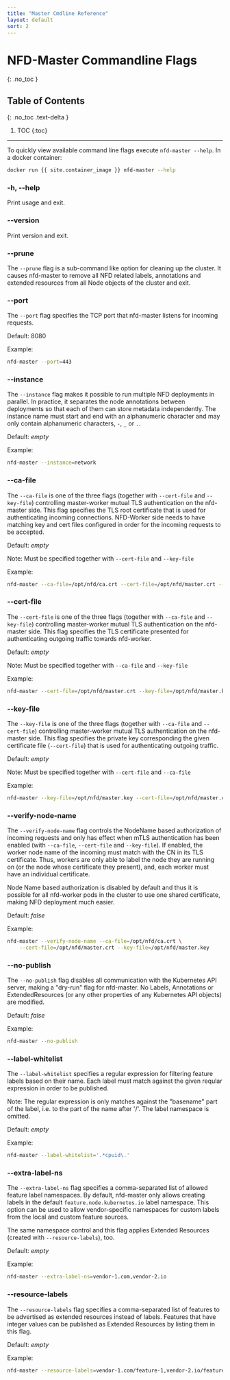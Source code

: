 ```yaml
---
title: "Master Cmdline Reference"
layout: default
sort: 2
---
```


# NFD-Master Commandline Flags
{: .no_toc }

## Table of Contents
{: .no_toc .text-delta }

1. TOC
{:toc}

---

To quickly view available command line flags execute `nfd-master --help`.
In a docker container:

```bash
docker run {{ site.container_image }} nfd-master --help
```

### -h, --help

Print usage and exit.

### --version

Print version and exit.

### --prune

The `--prune` flag is a sub-command like option for cleaning up the cluster. It
causes nfd-master to remove all NFD related labels, annotations and extended
resources from all Node objects of the cluster and exit.

### --port

The `--port` flag specifies the TCP port that nfd-master listens for incoming requests.

Default: 8080

Example:

```bash
nfd-master --port=443
```

### --instance

The `--instance` flag makes it possible to run multiple NFD deployments in
parallel. In practice, it separates the node annotations between deployments so
that each of them can store metadata independently. The instance name must
start and end with an alphanumeric character and may only contain alphanumeric
characters, `-`, `_` or `.`.

Default: *empty*

Example:

```bash
nfd-master --instance=network
```

### --ca-file

The `--ca-file` is one of the three flags (together with `--cert-file` and
`--key-file`) controlling master-worker mutual TLS authentication on the
nfd-master side. This flag specifies the TLS root certificate that is used for
authenticating incoming connections. NFD-Worker side needs to have matching key
and cert files configured in order for the incoming requests to be accepted.

Default: *empty*

Note: Must be specified together with `--cert-file` and `--key-file`

Example:

```bash
nfd-master --ca-file=/opt/nfd/ca.crt --cert-file=/opt/nfd/master.crt --key-file=/opt/nfd/master.key
```

### --cert-file

The `--cert-file` is one of the three flags (together with `--ca-file` and
`--key-file`) controlling master-worker mutual TLS authentication on the
nfd-master side. This flag specifies the TLS certificate presented for
authenticating outgoing traffic towards nfd-worker.

Default: *empty*

Note: Must be specified together with `--ca-file` and `--key-file`

Example:

```bash
nfd-master --cert-file=/opt/nfd/master.crt --key-file=/opt/nfd/master.key --ca-file=/opt/nfd/ca.crt
```

### --key-file

The `--key-file` is one of the three flags (together with `--ca-file` and
`--cert-file`) controlling master-worker mutual TLS authentication on the
nfd-master side. This flag specifies the private key corresponding the given
certificate file (`--cert-file`) that is used for authenticating outgoing
traffic.

Default: *empty*

Note: Must be specified together with `--cert-file` and `--ca-file`

Example:

```bash
nfd-master --key-file=/opt/nfd/master.key --cert-file=/opt/nfd/master.crt --ca-file=/opt/nfd/ca.crt
```

### --verify-node-name

The `--verify-node-name` flag controls the NodeName based authorization of
incoming requests and only has effect when mTLS authentication has been enabled
(with `--ca-file`, `--cert-file` and `--key-file`). If enabled, the worker node
name of the incoming must match with the CN in its TLS certificate. Thus,
workers are only able to label the node they are running on (or the node whose
certificate they present), and, each worker must have an individual
certificate.

Node Name based authorization is disabled by default and thus it is possible
for all nfd-worker pods in the cluster to use one shared certificate, making
NFD deployment much easier.

Default: *false*

Example:

```bash
nfd-master --verify-node-name --ca-file=/opt/nfd/ca.crt \
    --cert-file=/opt/nfd/master.crt --key-file=/opt/nfd/master.key
```

### --no-publish

The `--no-publish` flag disables all communication with the Kubernetes API
server, making a "dry-run" flag for nfd-master. No Labels, Annotations or
ExtendedResources (or any other properties of any Kubernetes API objects) are
modified.

Default: *false*

Example:

```bash
nfd-master --no-publish
```

### --label-whitelist

The `--label-whitelist` specifies a regular expression for filtering feature
labels based on their name. Each label must match against the given reqular
expression in order to be published.

Note: The regular expression is only matches against the "basename" part of the
label, i.e. to the part of the name after '/'. The label namespace is omitted.

Default: *empty*

Example:

```bash
nfd-master --label-whitelist='.*cpuid\.'
```

### --extra-label-ns

The `--extra-label-ns` flag specifies a comma-separated list of allowed feature
label namespaces. By default, nfd-master only allows creating labels in the
default `feature.node.kubernetes.io` label namespace. This option can be used
to allow vendor-specific namespaces for custom labels from the local and custom
feature sources.

The same namespace control and this flag applies Extended Resources (created
with `--resource-labels`), too.

Default: *empty*

Example:

```bash
nfd-master --extra-label-ns=vendor-1.com,vendor-2.io
```

### --resource-labels

The `--resource-labels` flag specifies a comma-separated list of features to be
advertised as extended resources instead of labels. Features that have integer
values can be published as Extended Resources by listing them in this flag.

Default: *empty*

Example:

```bash
nfd-master --resource-labels=vendor-1.com/feature-1,vendor-2.io/feature-2
```
